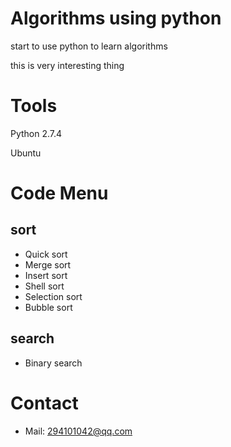 # Algorithms using python
start to use python to learn algorithms

this is very interesting thing

# Tools

Python 2.7.4

Ubuntu

# Code Menu

## sort

  + Quick sort
  + Merge sort
  + Insert sort
  + Shell sort
  + Selection sort
  + Bubble sort

## search

  + Binary search

# Contact

  - Mail: 294101042@qq.com
